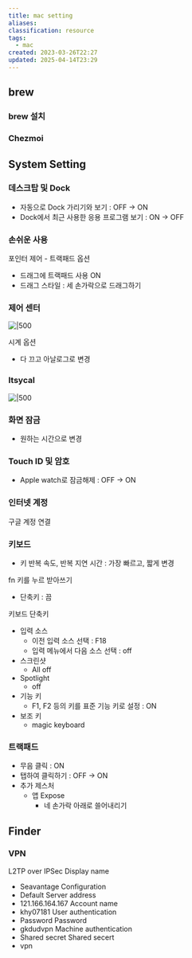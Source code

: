 ```yaml
---
title: mac setting
aliases: 
classification: resource
tags:
  - mac
created: 2023-03-26T22:27
updated: 2025-04-14T23:29
---
```


## brew

### brew 설치

### Chezmoi

## System Setting

### 데스크탑 및 Dock

- 자동으로 Dock 가리기와 보기 : OFF -> ON
- Dock에서 최근 사용한 응용 프로그램 보기 : ON -> OFF

### 손쉬운 사용

포인터 제어 - 트랙패드 옵션
- 드래그에 트랙패드 사용 ON
- 드래그 스타일 : 세 손가락으로 드래그하기

### 제어 센터

![|500](https://i.imgur.com/Kd1HFOr.png)

시계 옵션
- 다 끄고 아날로그로 변경

### Itsycal

![|500](https://i.imgur.com/SnKK8Sx.png)

### ​화면 잠금

- 원하는 시간으로 변경

### Touch ID 및 암호

- Apple watch로 잠금해제 : OFF -> ON

### 인터넷 계정

구글 계정 연결

### 키보드

- 키 반복 속도, 반복 지연 시간 : 가장 빠르고, 짧게 변경

fn 키를 누르
받아쓰기
- 단축키 : 끔

키보드 단축키
- 입력 소스
	- 이전 입력 소스 선택 : F18
	- 입력 메뉴에서 다음 소스 선택 : off
- 스크린샷
	- All off
- Spotlight
	- off
- 기능 키
	- F1, F2 등의 키를 표준 기능 키로 설정 : ON
- 보조 키
	- magic keyboard

### 트랙패드

- 무음 클릭 : ON
- 탭하여 클릭하기 : OFF -> ON
- 추가 제스처
	- 앱 Expose
		- 네 손가락 아래로 쓸어내리기

## Finder

### VPN

L2TP over IPSec
Display name
- Seavantage
Configuration
- Default
Server address
- 121.166.164.167
Account name
- khy07181
User authentication
- Password
Password
- gkdudvpn
Machine authentication
- Shared secret
Shared secert
- vpn
